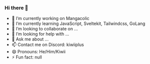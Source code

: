 ### Hi there 👋

- 🔭 I’m currently working on Mangacolic
- 🌱 I’m currently learning JavaScript, Sveltekit, Tailwindcss, GoLang
- 👯 I’m looking to collaborate on ...
- 🤔 I’m looking for help with ...
- 💬 Ask me about ...
- 📫 Contact me on Discord: kiwiiplus
- 😄 Pronouns: He/Him/Kiwii
- ⚡ Fun fact: null

